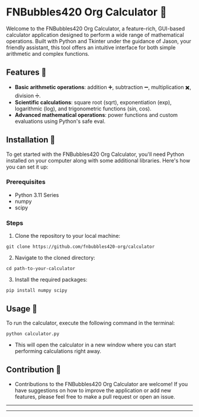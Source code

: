 # FNBubbles420 Org Calculator 🧮

Welcome to the FNBubbles420 Org Calculator, a feature-rich, GUI-based calculator application designed to perform a wide range of mathematical operations. Built with Python and Tkinter under the guidance of Jason, your friendly assistant, this tool offers an intuitive interface for both simple arithmetic and complex functions.

## Features 🌟

- **Basic arithmetic operations**: addition ➕, subtraction ➖, multiplication ✖️, division ➗.
- **Scientific calculations**: square root (sqrt), exponentiation (exp), logarithmic (log), and trigonometric functions (sin, cos).
- **Advanced mathematical operations**: power functions and custom evaluations using Python's safe eval.

## Installation 🔧

To get started with the FNBubbles420 Org Calculator, you'll need Python installed on your computer along with some additional libraries. Here's how you can set it up:

### Prerequisites

- Python 3.11 Series
- numpy
- scipy

### Steps

1. Clone the repository to your local machine:

```
git clone https://github.com/fnbubbles420-org/calculator
```

2. Navigate to the cloned directory:

```
cd path-to-your-calculator
```

3. Install the required packages:

```
pip install numpy scipy
```

## Usage 🚀
To run the calculator, execute the following command in the terminal:

```
python calculator.py
```

- This will open the calculator in a new window where you can start performing calculations right away.

## Contribution 🤝

- Contributions to the FNBubbles420 Org Calculator are welcome! If you have suggestions on how to improve the application or add new features, please feel free to make a pull request or open an issue.

---
---
